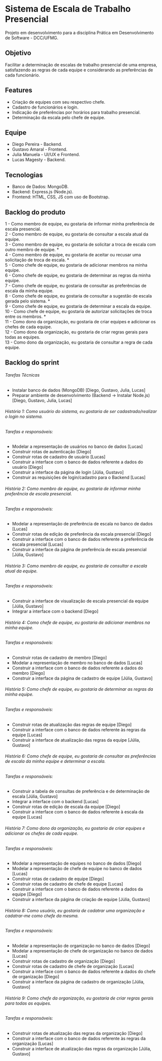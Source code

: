 # Sistema de Escala de Trabalho Presencial
Projeto em desenvolvimento para a disciplina Prática em Desenvolvimento de Software - DCC/UFMG.

## Objetivo
Facilitar a determinação de escalas de trabalho presencial de uma empresa, satisfazendo as regras de cada equipe e considerando as preferências de cada funcionário.

## Features
- Criação de equipes com seu respectivo chefe.
- Cadastro de funcionários e login.
- Indicação de preferências por horários para trabalho presencial.
- Determinação da escala pelo chefe de equipe.

## Equipe
- Diego Pereira - Backend.
- Gustavo Amaral - Frontend.
- Julia Manuela - UI/UX e Frontend.
- Lucas Magesty - Backend.

## Tecnologias
- Banco de Dados: MongoDB.
- Backend: Express.js (Node.js).
- Frontend: HTML, CSS, JS com uso de Bootstrap.

## Backlog do produto
1 - Como membro de equipe, eu gostaria de informar minha preferência de escala presencial. <br/>
2 - Como membro de equipe, eu gostaria de consultar a escala atual da equipe. <br/>
3 - Como membro de equipe, eu gostaria de solicitar a troca de escala com outro membro de equipe. * <br/>
4 - Como membro de equipe, eu gostaria de aceitar ou recusar uma solicitação de troca de escala. * <br/>
5 - Como chefe de equipe, eu gostaria de adicionar membros na minha equipe. <br/>
6 - Como chefe de equipe, eu gostaria de determinar as regras da minha equipe. <br/>
7 - Como chefe de equipe, eu gostaria de consultar as preferências de escala da minha equipe. <br/>
8 - Como chefe de equipe, eu gostaria de consultar a sugestão de escala gerada pelo sistema. * <br/>
9 - Como chefe de equipe, eu gostaria de determinar a escala da equipe. <br/>
10 - Como chefe de equipe, eu gostaria de autorizar solicitações de troca entre os membros. * <br/>
11 - Como dono da organização, eu gostaria de criar equipes e adicionar os chefes de cada equipe. <br/>
12 - Como dono da organização, eu gostaria de criar regras gerais para todas as equipes. <br/>
13 - Como dono da organização, eu gostaria de consultar a regra de cada equipe. <br/>

## Backlog do sprint
###### Tarefas Técnicas
- Instalar banco de dados (MongoDB) [Diego, Gustavo, Julia, Lucas]
- Preparar ambiente de desenvolvimento (Backend -> Instalar Node.js) [Diego, Gustavo, Julia, Lucas]

###### História 1: Como usuário do sistema, eu gostaria de ser cadastrado/realizar o login no sistema.
###### Tarefas e responsáveis:
- Modelar a representação de usuários no banco de dados [Lucas]
- Construir rotas de autenticação [Diego]
- Construir rotas de cadastro de usuário [Lucas]
- Construir a interface com o banco de dados referente a dados do usuário [Diego]
- Construir a interface da página de login [Júlia, Gustavo]
- Construir as requisições de login/cadastro para o Backend [Lucas]

###### História 2: Como membro de equipe, eu gostaria de informar minha preferência de escala presencial.
###### Tarefas e responsáveis:
- Modelar a representação de preferência de escala no banco de dados [Lucas]
- Construir rotas de edição de preferência da escala presencial [Diego]
- Construir a interface com o banco de dados referente a preferência de escala presencial [Lucas]
- Construir a interface da página de preferência de escala presencial [Júlia, Gustavo]

###### História 3: Como membro de equipe, eu gostaria de consultar a escala atual da equipe.
###### Tarefas e responsáveis:
- Construir a interface de visualização de escala presencial da equipe [Júlia, Gustavo]
- Integrar a interface com o backend [Diego]

###### História 4: Como chefe de equipe, eu gostaria de adicionar membros na minha equipe.
###### Tarefas e responsáveis:
- Construir rotas de cadastro de membro [Diego]
- Modelar a representação de membro no banco de dados [Lucas]
- Construir a interface com o banco de dados referente a dados do membro [Diego]
- Construir a interface da página de cadastro de equipe [Júlia, Gustavo]

###### História 5: Como chefe de equipe, eu gostaria de determinar as regras da minha equipe.
###### Tarefas e responsáveis:
- Construir rotas de atualização das regras de equipe [Diego]
- Construir a interface com o banco de dados referente às regras da equipe [Lucas]
- Construir a interface de atualização das regras da equipe [Júlia, Gustavo]

###### História 6: Como chefe de equipe, eu gostaria de consultar as preferências de escala da minha equipe e determinar a escala.
###### Tarefas e responsáveis:
- Construir a tabela de consultas de preferência e de determinação de escala [Júlia, Gustavo]
- Integrar a interface com o backend [Lucas]
- Construir rotas de edição de escala da equipe [Diego]
- Construir a interface com o banco de dados referente à escala da equipe [Lucas]

###### História 7: Como dono da organização, eu gostaria de criar equipes e adicionar os chefes de cada equipe.
###### Tarefas e responsáveis:
- Modelar a representação de equipes no banco de dados [Diego]
- Modelar a representação de chefe de equipe no banco de dados [Lucas]
- Construir rotas de cadastro de equipe [Diego]
- Construir rotas de cadastro de chefe de equipe [Lucas]
- Construir a interface com o banco de dados referente a dados da equipe [Diego]
- Construir a interface da página de criação de equipe [Júlia, Gustavo]

###### História 8: Como usuário, eu gostaria de cadatrar uma organização e cadatrar-me como chefe da mesma.
###### Tarefas e responsáveis:
- Modelar a representação de organização no banco de dados [Diego]
- Modelar a representação de chefe de organização no banco de dados [Lucas]
- Construir rotas de cadastro de organização [Diego]
- Construir rotas de cadastro de chefe de organização [Lucas]
- Construir a interface com o banco de dados referente a dados do chefe de organização [Diego]
- Construir a interface da página de cadastro de organização [Júlia, Gustavo]

###### História 9: Como chefe da organização, eu gostaria de criar regras gerais para todas as equipes.
###### Tarefas e responsáveis:
- Construir rotas de atualização das regras da organização [Diego]
- Construir a interface com o banco de dados referente às regras da organização [Lucas]
- Construir a interface de atualização das regras da organização [Júlia, Gustavo]